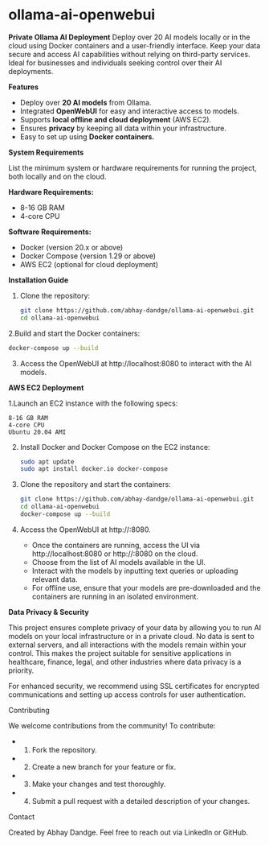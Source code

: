 # ollama-ai-openwebui
**Private Ollama AI Deployment**  Deploy over 20 AI models locally or in the cloud using Docker containers and a user-friendly interface. Keep your data secure and access AI capabilities without relying on third-party services. Ideal for businesses and individuals seeking control over their AI deployments.

**Features**

- Deploy over **20 AI models** from Ollama.
- Integrated **OpenWebUI** for easy and interactive access to models.
- Supports **local offline and cloud deployment** (AWS EC2).
- Ensures **privacy** by keeping all data within your infrastructure.
- Easy to set up using **Docker containers.**

**System Requirements**

List the minimum system or hardware requirements for running the project, both locally and on the cloud.

**Hardware Requirements:**
- 8-16 GB RAM
- 4-core CPU

**Software Requirements:**
- Docker (version 20.x or above)
- Docker Compose (version 1.29 or above)
- AWS EC2 (optional for cloud deployment)

**Installation Guide**
1. Clone the repository:
   ```bash
   git clone https://github.com/abhay-dandge/ollama-ai-openwebui.git
   cd ollama-ai-openwebui

2.Build and start the Docker containers:

   ```bash
   docker-compose up --build
```
3. Access the OpenWebUI at http://localhost:8080 to interact with the AI models.

**AWS EC2 Deployment**

1.Launch an EC2 instance with the following specs:

    8-16 GB RAM
    4-core CPU
    Ubuntu 20.04 AMI

2. Install Docker and Docker Compose on the EC2 instance:
   ```bash
   sudo apt update
   sudo apt install docker.io docker-compose
   ```
3. Clone the repository and start the containers:
   ```bash
   git clone https://github.com/abhay-dandge/ollama-ai-openwebui.git
   cd ollama-ai-openwebui
   docker-compose up --build
   ```
4. Access the OpenWebUI at http://<your-ec2-public-ip>:8080.

   - Once the containers are running, access the UI via http://localhost:8080 or http://<your-ec2-public-ip>:8080 on the cloud.
   - Choose from the list of AI models available in the UI.
   - Interact with the models by inputting text queries or uploading relevant data.
   - For offline use, ensure that your models are pre-downloaded and the containers are running in an isolated environment.

**Data Privacy & Security**

This project ensures complete privacy of your data by allowing you to run AI models on your local infrastructure or in a private cloud. No data is sent to external servers, and all interactions with the models remain within your control. This makes the project suitable for sensitive applications in healthcare, finance, legal, and other industries where data privacy is a priority.

For enhanced security, we recommend using SSL certificates for encrypted communications and setting up access controls for user authentication.

Contributing

We welcome contributions from the community! To contribute:

   - 1) Fork the repository.
   - 2) Create a new branch for your feature or fix.
   - 3) Make your changes and test thoroughly.
   - 4) Submit a pull request with a detailed description of your changes.

Contact

Created by Abhay Dandge. Feel free to reach out via LinkedIn or GitHub.
